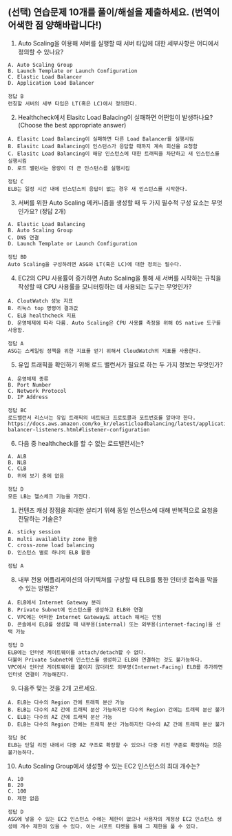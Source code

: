 ## (선택) 연습문제 10개를 풀이/해설을 제출하세요. (번역이 어색한 점 양해바랍니다!)
1. Auto Scaling을 이용해 서버를 실행할 때 서버 타입에 대한 세부사항은 어디에서 정의할 수 있나요?
```
A. Auto Scaling Group
B. Launch Template or Launch Configuration
C. Elastic Load Balancer
D. Application Load Balancer
```
```
정답 B
런칭할 서버의 세부 타입은 LT(혹은 LC)에서 정의한다.
```

2. Healthcheck에서 Elasitc Load Balacing이 실패하면 어떤일이 발생하나요? (Choose the best appropriate answer)
```
A. Elasitc Load Balancing이 실패하면 다른 Load Balancer를 실행시킴
B. Elasitc Load Balancing이 인스턴스가 응답할 때까지 계속 회신을 요청함
C. Elasitc Load Balancing이 해당 인스턴스에 대한 트래픽을 차단하고 새 인스턴스를 실행시킴
D. 로드 밸런서는 용량이 더 큰 인스턴스를 실행시킴
```
```
정답 C
ELB는 일정 시간 내에 인스턴스의 응답이 없는 경우 새 인스턴스를 시작한다.
```

3. 서버를 위한 Auto Scaling 메커니즘을 생성할 때 두 가지 필수적 구성 요소는 무엇인가요? (정답 2개)
```
A. Elastic Load Balancing
B. Auto Scaling Group
C. DNS 연결
D. Launch Template or Launch Configuration
```
```
정답 BD
Auto Scaling을 구성하려면 ASG와 LT(혹은 LC)에 대한 정의는 필수다.
```

4. EC2의 CPU 사용률이 증가하면 Auto Scaling을 통해 새 서버를 시작하는 규칙을 작성할 때 CPU 사용률을 모니터링하는 데 사용되는 도구는 무엇인가?
```
A. CloutWatch 성능 지표 
B. 리눅스 top 명령어 결과값
C. ELB healthcheck 지표
D. 운영체제에 따라 다름. Auto Scaling은 CPU 사용률 측정을 위해 OS native 도구를 사용함.
```
```
정답 A
ASG는 스케일링 정책을 위한 지표를 얻기 위해서 CloudWatch의 지표를 사용한다. 
```

5. 유입 트래픽을 확인하기 위해 로드 밸런서가 필요로 하는 두 가지 정보는 무엇인가?
```
A. 운영체제 종류
B. Port Number
C. Network Protocol
D. IP Address
```
```
정답 BC
로드밸런서 리스너는 유입 트래픽의 네트워크 프로토콜과 포트번호를 알아야 한다.
https://docs.aws.amazon.com/ko_kr/elasticloadbalancing/latest/application/load-balancer-listeners.html#listener-configuration
```

6. 다음 중 healthcheck를 할 수 없는 로드밸런서는?
```
A. ALB
B. NLB
C. CLB
D. 위에 보기 중에 없음
```
```
정답 D
모든 LB는 헬스체크 기능을 가진다.
```

1. 컨텐츠 캐싱 장점을 최대한 살리기 위해 동일 인스턴스에 대해 반복적으로 요청을 전달하는 기술은?
```
A. sticky session
B. multi availablity zone 활용
C. cross-zone load balancing
D. 인스턴스 별로 하나의 ELB 활용
```
```
정답 A
```

8. 내부 전용 어플리케이션의 아키텍쳐를 구상할 때 ELB를 통한 인터넷 접속을 막을 수 있는 방법은?
```
A. ELB에서 Internet Gateway 분리
B. Private Subnet에 인스턴스를 생성하고 ELB와 연결
C. VPC에는 어떠한 Internet Gateway도 attach 해서는 안됨
D. 콘솔에서 ELB를 생성할 때 내부용(internal) 또는 외부용(internet-facing)을 선택 가능
```
```
정답 D
ELB에는 인터넷 게이트웨이를 attach/detach할 수 없다.
더불어 Private Subnet에 인스턴스를 생성하고 ELB와 연결하는 것도 불가능하다.
VPC에서 인터넷 게이트웨이를 붙이지 않더라도 외부영(Internet-Facing) ELB를 추가하면 인터넷 연결이 가능해진다.
```

9. 다음주 맞는 것을 2개 고르세요.
```
A. ELB는 다수의 Region 간에 트래픽 분산 가능
B. ELB는 다수의 AZ 간에 트래픽 분산 가능하지만 다수의 Region 간에는 트래픽 분산 불가
C. ELB는 다수의 AZ 간에 트래픽 분산 가능
D. ELB는 다수의 Region 간에는 트래픽 분산 가능하지만 다수의 AZ 간에 트래픽 분산 불가
```
```
정답 BC
ELB는 단일 리전 내에서 다중 AZ 구조로 확장할 수 있으나 다중 리전 구존로 확장하는 것은 불가능하다.
```

10. Auto Scaling Group에서 생성할 수 있는 EC2 인스턴스의 최대 개수는?
```
A. 10
B. 20
C. 100
D. 제한 없음
```
```
정답 D
ASG에 넣을 수 있는 EC2 인스턴스 수에는 제한이 없으나 사용자의 계정상 EC2 인스턴스 생성에 개수 제한이 있을 수 있다. 이는 서포트 티켓을 통해 그 제한을 풀 수 있다.
```